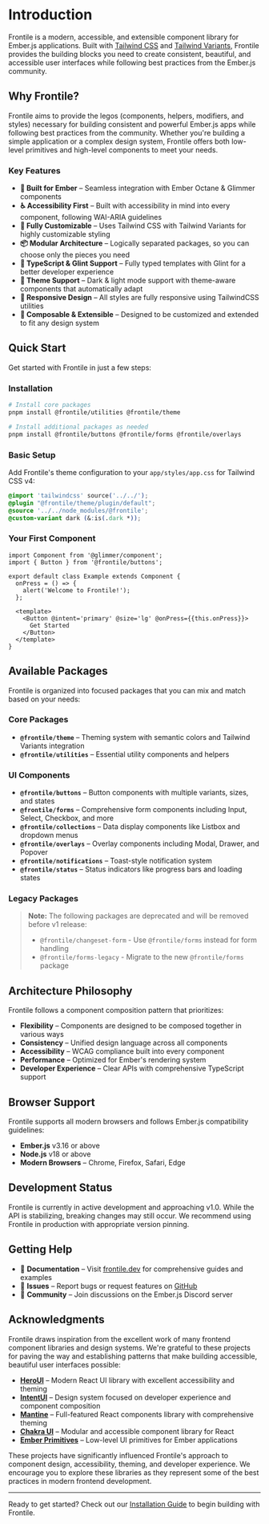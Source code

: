 # Introduction

Frontile is a modern, accessible, and extensible component library for Ember.js applications. Built with [Tailwind CSS](https://tailwindcss.com/) and [Tailwind Variants](https://www.tailwind-variants.org/), Frontile provides the building blocks you need to create consistent, beautiful, and accessible user interfaces while following best practices from the Ember.js community.

## Why Frontile?

Frontile aims to provide the legos (components, helpers, modifiers, and styles) necessary for building consistent and powerful Ember.js apps while following best practices from the community. Whether you're building a simple application or a complex design system, Frontile offers both low-level primitives and high-level components to meet your needs.

### Key Features

- **🎯 Built for Ember** – Seamless integration with Ember Octane & Glimmer components
- **♿ Accessibility First** – Built with accessibility in mind into every component, following WAI-ARIA guidelines
- **🎨 Fully Customizable** – Uses Tailwind CSS with Tailwind Variants for highly customizable styling
- **📦 Modular Architecture** – Logically separated packages, so you can choose only the pieces you need
- **🔧 TypeScript & Glint Support** – Fully typed templates with Glint for a better developer experience
- **🌙 Theme Support** – Dark & light mode support with theme-aware components that automatically adapt
- **📱 Responsive Design** – All styles are fully responsive using TailwindCSS utilities
- **🔄 Composable & Extensible** – Designed to be customized and extended to fit any design system

## Quick Start

Get started with Frontile in just a few steps:

### Installation

```sh
# Install core packages
pnpm install @frontile/utilities @frontile/theme

# Install additional packages as needed
pnpm install @frontile/buttons @frontile/forms @frontile/overlays
```

### Basic Setup

Add Frontile's theme configuration to your `app/styles/app.css` for Tailwind CSS v4:

```css
@import 'tailwindcss' source('../../');
@plugin "@frontile/theme/plugin/default";
@source '../../node_modules/@frontile';
@custom-variant dark (&:is(.dark *));
```

### Your First Component

```gjs
import Component from '@glimmer/component';
import { Button } from '@frontile/buttons';

export default class Example extends Component {
  onPress = () => {
    alert('Welcome to Frontile!');
  };

  <template>
    <Button @intent='primary' @size='lg' @onPress={{this.onPress}}>
      Get Started
    </Button>
  </template>
}
```

## Available Packages

Frontile is organized into focused packages that you can mix and match based on your needs:

### Core Packages

- **`@frontile/theme`** – Theming system with semantic colors and Tailwind Variants integration
- **`@frontile/utilities`** – Essential utility components and helpers

### UI Components

- **`@frontile/buttons`** – Button components with multiple variants, sizes, and states
- **`@frontile/forms`** – Comprehensive form components including Input, Select, Checkbox, and more
- **`@frontile/collections`** – Data display components like Listbox and dropdown menus
- **`@frontile/overlays`** – Overlay components including Modal, Drawer, and Popover
- **`@frontile/notifications`** – Toast-style notification system
- **`@frontile/status`** – Status indicators like progress bars and loading states

### Legacy Packages

> **Note:** The following packages are deprecated and will be removed before v1 release:
>
> - `@frontile/changeset-form` - Use `@frontile/forms` instead for form handling
> - `@frontile/forms-legacy` - Migrate to the new `@frontile/forms` package

## Architecture Philosophy

Frontile follows a component composition pattern that prioritizes:

- **Flexibility** – Components are designed to be composed together in various ways
- **Consistency** – Unified design language across all components
- **Accessibility** – WCAG compliance built into every component
- **Performance** – Optimized for Ember's rendering system
- **Developer Experience** – Clear APIs with comprehensive TypeScript support

## Browser Support

Frontile supports all modern browsers and follows Ember.js compatibility guidelines:

- **Ember.js** v3.16 or above
- **Node.js** v18 or above
- **Modern Browsers** – Chrome, Firefox, Safari, Edge

## Development Status

Frontile is currently in active development and approaching v1.0. While the API is stabilizing, breaking changes may still occur. We recommend using Frontile in production with appropriate version pinning.

## Getting Help

- 📖 **Documentation** – Visit [frontile.dev](https://frontile.dev/) for comprehensive guides and examples
- 🐛 **Issues** – Report bugs or request features on [GitHub](https://github.com/josemarluedke/frontile/issues)
- 💬 **Community** – Join discussions on the Ember.js Discord server

## Acknowledgments

Frontile draws inspiration from the excellent work of many frontend component libraries and design systems. We're grateful to these projects for paving the way and establishing patterns that make building accessible, beautiful user interfaces possible:

- **[HeroUI](https://www.heroui.com/)** – Modern React UI library with excellent accessibility and theming
- **[IntentUI](https://intentui.com/)** – Design system focused on developer experience and component composition
- **[Mantine](https://mantine.dev/)** – Full-featured React components library with comprehensive theming
- **[Chakra UI](https://chakra-ui.com/)** – Modular and accessible component library for React
- **[Ember Primitives](https://ember-primitives.pages.dev/)** – Low-level UI primitives for Ember applications

These projects have significantly influenced Frontile's approach to component design, accessibility, theming, and developer experience. We encourage you to explore these libraries as they represent some of the best practices in modern frontend development.

---

Ready to get started? Check out our [Installation Guide](./installation.md) to begin building with Frontile.
